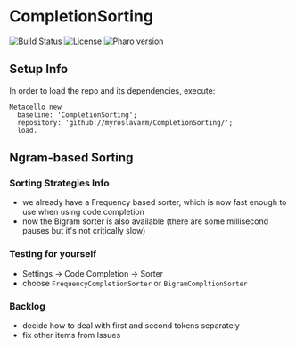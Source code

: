 # CompletionSorting
[![Build Status](https://travis-ci.org/myroslavarm/CompletionSorting.svg?branch=master)](https://travis-ci.org/myroslavarm/CompletionSorting)
[![License](https://img.shields.io/badge/license-GPL-blue.svg)](LICENSE)
[![Pharo version](https://img.shields.io/badge/Pharo-9.0-%23aac9ff.svg)](https://pharo.org/download)

## Setup Info
In order to load the repo and its dependencies, execute:
```{Smalltalk}
Metacello new
  baseline: 'CompletionSorting';
  repository: 'github://myroslavarm/CompletionSorting/';
  load.
```

## Ngram-based Sorting
### Sorting Strategies Info
- we already have a Frequency based sorter, which is now fast enough to use when using code completion
- now the Bigram sorter is also available (there are some millisecond pauses but it's not critically slow)

### Testing for yourself
- Settings -> Code Completion -> Sorter
- choose `FrequencyCompletionSorter` or `BigramCompltionSorter`

### Backlog
- decide how to deal with first and second tokens separately
- fix other items from Issues
